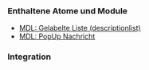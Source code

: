 ### Enthaltene Atome und Module
* <a href="../descriptionlist/descriptionlist.html">MDL: Gelabelte Liste (descriptionlist)</a>
* <a href="../notification/notification.html">MDL: PopUp Nachricht</a>
 
### Integration
 


